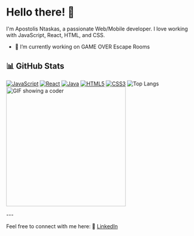 # Hello there! 👋

I'm Apostolis Ntaskas, a passionate Web/Mobile developer. I love working with JavaScript, React, HTML, and CSS.
- 🔭 I’m currently working on GAME OVER Escape Rooms

## 📊 GitHub Stats
<p align="space between">
  <a href="#"><img src="https://www.flaticon.com/free-icon/js_5968292?term=javascript&page=1&position=5&origin=search&related_id=5968292" alt="JavaScript"></a>
  <a href="#"><img src="https://img.shields.io/badge/-React-61DAFB?style=for-the-badge&logo=react&logoColor=white&labelColor=black" alt="React"></a>
  <a href="#"><img src="https://img.shields.io/badge/-Java-red?style=for-the-badge&logo=java&logoColor=white&labelColor=black" alt="Java"></a>
  <a href="#"><img src="https://img.shields.io/badge/-HTML5-E34F26?style=for-the-badge&logo=html5&logoColor=white&labelColor=black" alt="HTML5"></a>
  <a href="#"><img src="https://img.shields.io/badge/-CSS3-1572B6?style=for-the-badge&logo=css3&logoColor=white&labelColor=black" alt="CSS3"></a>
  <img src="https://github-readme-stats.vercel.app/api/top-langs/?username=ApostolisNt&layout=compact&theme=github_dark_dimmed" alt="Top Langs">
  <img src="https://media.giphy.com/media/qgQUggAC3Pfv687qPC/giphy.gif" width="320" alt="GIF showing a coder">
</p>
---

Feel free to connect with me here:
👔 [LinkedIn](https://www.linkedin.com/in/apostolos-ntaskas-826444154/)


<!--
**ApostolisNt/ApostolisNt** is a ✨ _special_ ✨ repository because its `README.md` (this file) appears on your GitHub profile.

Here are some ideas to get you started:

- 🔭 I’m currently working on ...
- 🌱 I’m currently learning ...
- 👯 I’m looking to collaborate on ...
- 🤔 I’m looking for help with ...
- 💬 Ask me about ...
- 📫 How to reach me: ...
- 😄 Pronouns: ...
- ⚡ Fun fact: ...
-->

